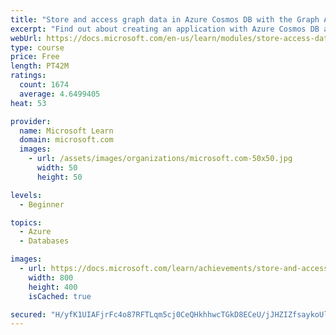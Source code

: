 ```yaml
---
title: "Store and access graph data in Azure Cosmos DB with the Graph API"
excerpt: "Find out about creating an application with Azure Cosmos DB as a graph database, then retrieve, manipulate, and visualize graph data using Data Explorer."
webUrl: https://docs.microsoft.com/en-us/learn/modules/store-access-data-cosmos-graph-api/
type: course
price: Free
length: PT42M
ratings:
  count: 1674
  average: 4.6499405
heat: 53

provider:
  name: Microsoft Learn
  domain: microsoft.com
  images:
    - url: /assets/images/organizations/microsoft.com-50x50.jpg
      width: 50
      height: 50

levels:
  - Beginner

topics:
  - Azure
  - Databases

images:
  - url: https://docs.microsoft.com/learn/achievements/store-and-access-data-with-cosmos-db-and-the-graph-api-social.png
    width: 800
    height: 400
    isCached: true

secured: "H/yfK1UIAFjrFc4o87RFTLqm5cj0CeQHkhhwcTGkD8ECeU/jJHZIZfsaykoUlIitavJHmd1ZGuxtS0ZMQQbju//sqiU8f4LmdzxERph0wx3lnSjdRZlB3LLM6+SoZ7IgvImb4prXicUTWWpwNuOajf9MtKBhyyIaZI7ofxgfrn2eN4DzODtAoQmNr7ylV4YOJKEZB9d29yCOyZLewuvvinPzYri3clgtEuq1Ue2UTnRJwVb8kolkORWTVnMFeAPRV//iw0RLxA+XN2jG6IkKaeQbV13TOr021imk+vrrqjJcyQwrGJb9GRjtCmVdt84Oaq7SeR1Ev4daONxACBwx4s+Es5tMkKjxsBJLDVF6nFCv6OCgis3LxQ22pyuVu+JQEiZ9JOpRZFa5+U4n7w1XHhghc/i2XZIKl5TVylYvjdE=;J/ez17ErYiyAxtmmvHMgXQ=="
---
```


